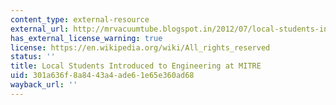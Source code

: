 ```yaml
---
content_type: external-resource
external_url: http://mrvacuumtube.blogspot.in/2012/07/local-students-introduced-to.html
has_external_license_warning: true
license: https://en.wikipedia.org/wiki/All_rights_reserved
status: ''
title: Local Students Introduced to Engineering at MITRE
uid: 301a636f-8a84-43a4-ade6-1e65e360ad68
wayback_url: ''
---
```

